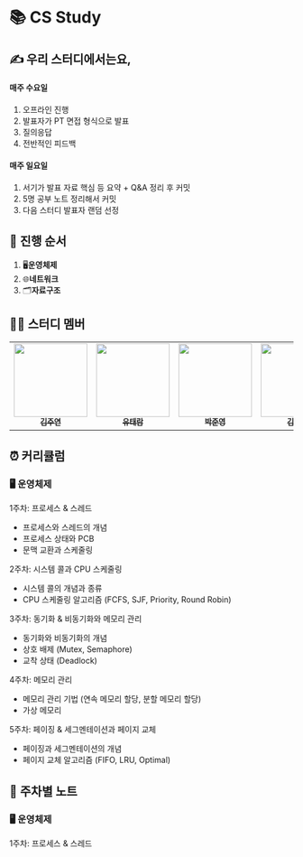 # 📚 CS Study

## ✍ 우리 스터디에서는요,

#### 매주 수요일

1. 오프라인 진행
2. 발표자가 PT 면접 형식으로 발표
3. 질의응답
4. 전반적인 피드백

#### 매주 일요일

1. 서기가 발표 자료 핵심 등 요약 + Q&A 정리 후 커밋
2. 5명 공부 노트 정리해서 커밋
3. 다음 스터디 발표자 랜덤 선정

## 📅 진행 순서

1. 🖥️**운영체제**
2. 🌐**네트워크**
3. 🗂️**자료구조**

## 👩‍💻 스터디 멤버

<table>
 <tr>
    <td align="center"><a href="https://github.com/izodam"><img src="https://avatars.githubusercontent.com/izodam" width="130px;" alt=""><br /><sub><b>김주연</b></sub></a></td>
    <td align="center"><a href="https://github.com/ttaeram"><img src="https://avatars.githubusercontent.com/ttaeram" width="130px;" alt=""><br /><sub><b>유태람</b></sub></a></td>
    <td align="center"><a href="https://github.com/Junyoung-Park"><img src="https://avatars.githubusercontent.com/Junyoung-Park" width="130px;" alt=""><br /><sub><b>박준영</b></sub></a></td>
    <td align="center"><a href="https://github.com/mkkim68"><img src="https://avatars.githubusercontent.com/mkkim68" width="130px;" alt=""><br /><sub><b>김민경</b></sub></a></td>
    <td align="center"><a href="https://github.com/kyuahkim"><img src="https://avatars.githubusercontent.com/kyuahkim" width="130px;" alt=""><br /><sub><b>최병주</b></sub></a></td>
  </tr>
</table>

## ⏰ 커리큘럼

### 🖥️ 운영체제

1주차: 프로세스 & 스레드

- 프로세스와 스레드의 개념
- 프로세스 상태와 PCB
- 문맥 교환과 스케줄링

2주차: 시스템 콜과 CPU 스케줄링

- 시스템 콜의 개념과 종류
- CPU 스케줄링 알고리즘 (FCFS, SJF, Priority, Round Robin)

3주차: 동기화 & 비동기화와 메모리 관리

- 동기화와 비동기화의 개념
- 상호 배제 (Mutex, Semaphore)
- 교착 상태 (Deadlock)

4주차: 메모리 관리

- 메모리 관리 기법 (연속 메모리 할당, 분할 메모리 할당)
- 가상 메모리

5주차: 페이징 & 세그멘테이션과 페이지 교체

- 페이징과 세그멘테이션의 개념
- 페이지 교체 알고리즘 (FIFO, LRU, Optimal)

## 👀 주차별 노트

### 🖥️ 운영체제

1주차: 프로세스 & 스레드
